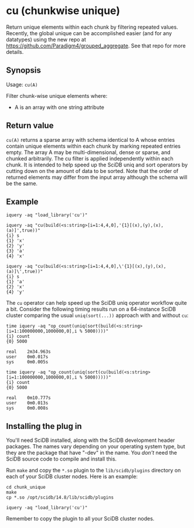 # cu   (chunkwise unique)

Return unique elements within each chunk by filtering repeated values.
Recently, the global unique can be accomplished easier (and for any datatypes) using the new repo at https://github.com/Paradigm4/grouped_aggregate. See that repo for more details.

## Synopsis
Usage: `cu(A)`

Filter chunk-wise unique elements where:

  - A is an array with one string attribute

## Return value

`cu(A)` returns a sparse array with schema identical to A whose entries contain
unique elements within each chunk by marking repeated entries empty. The array
A may be multi-dimensional, dense or sparse, and chunked arbitrarily.  The cu
filter is applied independently within each chunk. It is intended to help speed
up the SciDB uniq and sort operators by cutting down on the amount of data to
be sorted. Note that the order of returned elements may differ from the input
array although the schema will be the same.


## Example
```
iquery -aq "load_library('cu')"

iquery -aq "cu(build(<s:string>[i=1:4,4,0],'{1}[(x),(y),(x),(a)]',true))"
{i} s
{1} 'x'
{2} 'y'
{3} 'a'
{4} 'x'

iquery -aq "cu(build(<s:string>[i=1:4,4,0],\'{1}[(x),(y),(x),(a)]\',true))"
{i} s
{1} 'a'
{2} 'x'
{4} 'y'
```

The `cu` operator can help speed up the SciDB uniq operator workflow quite a bit.
Consider the following timing results run on a 64-instance SciDB cluster comparing
the usual `uniq(sort(...))` approach with and without `cu`:
```
time iquery -aq "op_count(uniq(sort(build(<s:string>[i=1:100000000,1000000,0],i % 5000))))"
{i} count
{0} 5000

real    2m34.963s
user    0m0.017s
sys     0m0.005s

time iquery -aq "op_count(uniq(sort(cu(build(<s:string>[i=1:100000000,1000000,0],i % 5000)))))"
{i} count
{0} 5000

real    0m10.777s
user    0m0.013s
sys     0m0.008s
```
   

## Installing the plug in

You'll need SciDB installed, along with the SciDB development header packages.
The names vary depending on your operating system type, but they are the
package that have "-dev" in the name. You *don't* need the SciDB source code to
compile and install this.

Run `make` and copy  the `*.so` plugin to the `lib/scidb/plugins`
directory on each of your SciDB cluster nodes. Here is an example:

```
cd chunk_unique
make
cp *.so /opt/scidb/14.8/lib/scidb/plugins

iquery -aq "load_library('cu')"
```
Remember to copy the plugin to all your SciDB cluster nodes.

